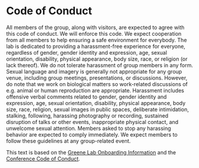 # Code of Conduct

All members of the group, along with visitors, are expected to agree with this
code of conduct. We will enforce this code. We expect cooperation from all
members to help ensuring a safe environment for everybody.  The lab is dedicated
to providing a harassment-free experience for everyone, regardless of gender,
gender identity and expression, age, sexual orientation, disability, physical
appearance, body size, race, or religion (or lack thereof). We do not tolerate
harassment of group members in any form. Sexual language and imagery is
generally not appropriate for any group venue, including group meetings,
presentations, or discussions. However, do note that we work on biological
matters so work-related discussions of e.g. animal or human reproduction are appropriate.
Harassment includes offensive verbal comments related to gender, gender identity
and expression, age, sexual orientation, disability, physical appearance, body
size, race, religion, sexual images in public spaces, deliberate intimidation,
stalking, following, harassing photography or recording, sustained disruption of
talks or other events, inappropriate physical contact, and unwelcome sexual
attention. Members asked to stop any harassing behavior are expected to comply
immediately. We expect members to follow these guidelines at any group-related
event.

This text is based on the [Greene Lab Onboarding
Information](https://github.com/greenelab/onboarding/blob/master/onboarding.md)
and the [Conference Code of Conduct](http://confcodeofconduct.com/).
